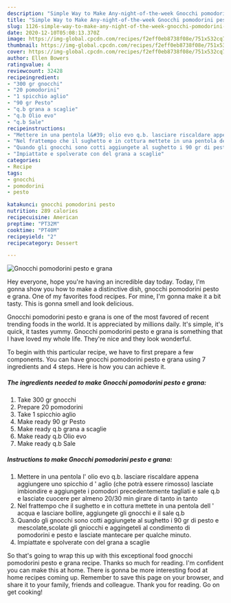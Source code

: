 ```yaml
---
description: "Simple Way to Make Any-night-of-the-week Gnocchi pomodorini pesto e grana"
title: "Simple Way to Make Any-night-of-the-week Gnocchi pomodorini pesto e grana"
slug: 1126-simple-way-to-make-any-night-of-the-week-gnocchi-pomodorini-pesto-e-grana
date: 2020-12-10T05:08:13.370Z
image: https://img-global.cpcdn.com/recipes/f2eff0eb8738f08e/751x532cq70/gnocchi-pomodorini-pesto-e-grana-recipe-main-photo.jpg
thumbnail: https://img-global.cpcdn.com/recipes/f2eff0eb8738f08e/751x532cq70/gnocchi-pomodorini-pesto-e-grana-recipe-main-photo.jpg
cover: https://img-global.cpcdn.com/recipes/f2eff0eb8738f08e/751x532cq70/gnocchi-pomodorini-pesto-e-grana-recipe-main-photo.jpg
author: Ellen Bowers
ratingvalue: 4
reviewcount: 32428
recipeingredient:
- "300 gr gnocchi"
- "20 pomodorini"
- "1 spicchio aglio"
- "90 gr Pesto"
- "q.b grana a scaglie"
- "q.b Olio evo"
- "q.b Sale"
recipeinstructions:
- "Mettere in una pentola l&#39; olio evo q.b. lasciare riscaldare appena aggiungere uno spicchio d &#39; aglio (che potrà essere rimosso) lasciate imbiondire e aggiungete i pomodori precedentemente tagliati e sale q.b e lasciate cuocere per almeno 20/30 min girare di tanto in tanto"
- "Nel frattempo che il sughetto e in cottura mettete in una pentola dell &#39; acqua e lasciare bollire, aggiungete gli gnocchi e il sale q.b"
- "Quando gli gnocchi sono cotti aggiungete al sughetto i 90 gr di pesto e mescolate,scolate gli gniocchi e aggingeteli al condimento di pomodorini e pesto e lasciate mantecare per qualche minuto."
- "Impiattate e spolverate con del grana a scaglie"
categories:
- Recipe
tags:
- gnocchi
- pomodorini
- pesto

katakunci: gnocchi pomodorini pesto 
nutrition: 289 calories
recipecuisine: American
preptime: "PT32M"
cooktime: "PT40M"
recipeyield: "2"
recipecategory: Dessert

---
```



![Gnocchi pomodorini pesto e grana](https://img-global.cpcdn.com/recipes/f2eff0eb8738f08e/751x532cq70/gnocchi-pomodorini-pesto-e-grana-recipe-main-photo.jpg)

Hey everyone, hope you're having an incredible day today. Today, I'm gonna show you how to make a distinctive dish, gnocchi pomodorini pesto e grana. One of my favorites food recipes. For mine, I'm gonna make it a bit tasty. This is gonna smell and look delicious.

Gnocchi pomodorini pesto e grana is one of the most favored of recent trending foods in the world. It is appreciated by millions daily. It's simple, it's quick, it tastes yummy. Gnocchi pomodorini pesto e grana is something that I have loved my whole life. They're nice and they look wonderful.




To begin with this particular recipe, we have to first prepare a few components. You can have gnocchi pomodorini pesto e grana using 7 ingredients and 4 steps. Here is how you can achieve it.

<!--inarticleads1-->

##### The ingredients needed to make Gnocchi pomodorini pesto e grana:

1. Take 300 gr gnocchi
1. Prepare 20 pomodorini
1. Take 1 spicchio aglio
1. Make ready 90 gr Pesto
1. Make ready q.b grana a scaglie
1. Make ready q.b Olio evo
1. Make ready q.b Sale




<!--inarticleads2-->

##### Instructions to make Gnocchi pomodorini pesto e grana:

1. Mettere in una pentola l&#39; olio evo q.b. lasciare riscaldare appena aggiungere uno spicchio d &#39; aglio (che potrà essere rimosso) lasciate imbiondire e aggiungete i pomodori precedentemente tagliati e sale q.b e lasciate cuocere per almeno 20/30 min girare di tanto in tanto
1. Nel frattempo che il sughetto e in cottura mettete in una pentola dell &#39; acqua e lasciare bollire, aggiungete gli gnocchi e il sale q.b
1. Quando gli gnocchi sono cotti aggiungete al sughetto i 90 gr di pesto e mescolate,scolate gli gniocchi e aggingeteli al condimento di pomodorini e pesto e lasciate mantecare per qualche minuto.
1. Impiattate e spolverate con del grana a scaglie




So that's going to wrap this up with this exceptional food gnocchi pomodorini pesto e grana recipe. Thanks so much for reading. I'm confident you can make this at home. There is gonna be more interesting food at home recipes coming up. Remember to save this page on your browser, and share it to your family, friends and colleague. Thank you for reading. Go on get cooking!

